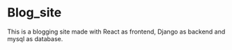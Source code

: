 # Blog_site
This is a blogging site made with React as frontend, Django as backend and mysql as database.
